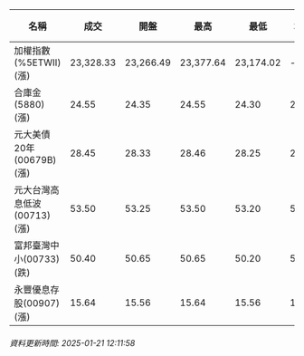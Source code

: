 | 名稱 | 成交 | 開盤 | 最高 | 最低 | 均價 | 成交金額(億) | 昨收 | 漲跌幅 | 漲跌 | 總量 | 昨量 | 振幅 |
| -------- | -------- | -------- | -------- |-------- | -------- | -------- |-------- |-------- |-------- | -------- | -------- |-------- |
|加權指數(%5ETWII) (漲)|23,328.33|23,266.49|23,377.64|23,174.02|-|1,805.04|23,266.82|0.26%|61.51|3,199,564|0|0.88%|
|合庫金(5880) (漲)|24.55|24.35|24.55|24.30|24.42|0.569|24.30|1.03%|0.25|2,329|4,844|1.03%|
|元大美債20年(00679B) (漲)|28.45|28.33|28.46|28.25|28.37|6.78|28.18|0.96%|0.27|23,912|34,678|0.75%|
|元大台灣高息低波(00713) (漲)|53.50|53.25|53.50|53.20|53.37|2.03|53.25|0.47%|0.25|3,803|10,413|0.56%|
|富邦臺灣中小(00733) (跌)|50.40|50.65|50.65|50.20|50.39|0.323|50.65|0.49%|0.25|641|1,516|0.89%|
|永豐優息存股(00907) (漲)|15.64|15.56|15.64|15.56|15.61|0.475|15.57|0.45%|0.07|3,045|1,665|0.51%|
###### 資料更新時間: 2025-01-21 12:11:58